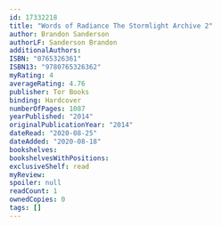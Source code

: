 ```yaml
---
id: 17332218
title: "Words of Radiance The Stormlight Archive 2"
author: Brandon Sanderson
authorLF: Sanderson Brandon
additionalAuthors: 
ISBN: "0765326361"
ISBN13: "9780765326362"
myRating: 4
averageRating: 4.76
publisher: Tor Books
binding: Hardcover
numberOfPages: 1087
yearPublished: "2014"
originalPublicationYear: "2014"
dateRead: "2020-08-25"
dateAdded: "2020-08-18"
bookshelves: 
bookshelvesWithPositions: 
exclusiveShelf: read
myReview: 
spoiler: null
readCount: 1
ownedCopies: 0
tags: []
---
```


